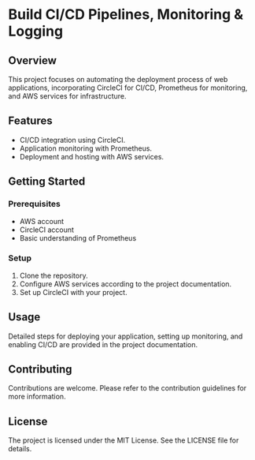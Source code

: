 # Build CI/CD Pipelines, Monitoring & Logging

## Overview
This project focuses on automating the deployment process of web applications, incorporating CircleCI for CI/CD, Prometheus for monitoring, and AWS services for infrastructure.

## Features
- CI/CD integration using CircleCI.
- Application monitoring with Prometheus.
- Deployment and hosting with AWS services.

## Getting Started
### Prerequisites
- AWS account
- CircleCI account
- Basic understanding of Prometheus

### Setup
1. Clone the repository.
2. Configure AWS services according to the project documentation.
3. Set up CircleCI with your project.

## Usage
Detailed steps for deploying your application, setting up monitoring, and enabling CI/CD are provided in the project documentation.

## Contributing
Contributions are welcome. Please refer to the contribution guidelines for more information.

## License
The project is licensed under the MIT License. See the LICENSE file for details.
